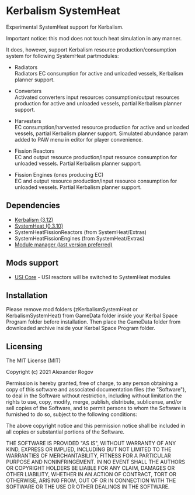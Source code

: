 # Kerbalism SystemHeat

Experimental SystemHeat support for Kerbalism.

Important notice: this mod does not touch heat simulation in any manner.

It does, however, support Kerbalism resource production/consumption system for following SystemHeat partmodules:

* Radiators  
Radiators EC consumption for active and unloaded vessels, Kerbalism planner support.

* Converters  
Activated converters input resources consumption/output resources production for active and unloaded vessels, partial Kerbalism planner support.

* Harvesters  
EC consumption/harvested resource production for active and unloaded vessels, partial Kerbalism planner support. Simulated abundance param added to PAW menu in editor for player convenience.

* Fission Reactors  
EC and output resource production/input resource consumption for unloaded vessels. Partial Kerbalism planner support.

* Fission Engines (ones producing EC)  
EC and output resource production/input resource consumption for unloaded vessels. Partial Kerbalism planner support.


## Dependencies

* [Kerbalism (3.12)](https://github.com/Kerbalism/Kerbalism)
* [SystemHeat (0.3.10)](https://github.com/post-kerbin-mining-corporation/SystemHeat)
* SystemHeatFissionReactors (from SystemHeat/Extras)
* SystemHeatFissionEngines (from SystemHeat/Extras)
* [Module manager (last version preferred)](https://github.com/sarbian/ModuleManager)


## Mods support

* [USI Core](https://github.com/UmbraSpaceIndustries/USI_Core) - USI reactors will be switched to SystemHeat modules


## Installation

Please remove mod folders (zKerbalismSystemHeat or KerbalismSystemHeat) from GameData folder inside your Kerbal Space Program folder before installation. Then place the GameData folder from downloaded archive inside your Kerbal Space Program folder.


## Licensing

The MIT License (MIT)

Copyright (c) 2021 Alexander Rogov

Permission is hereby granted, free of charge, to any person obtaining a copy of this software and associated documentation files (the "Software"), to deal in the Software without restriction, including without limitation the rights to use, copy, modify, merge, publish, distribute, sublicense, and/or sell copies of the Software, and to permit persons to whom the Software is furnished to do so, subject to the following conditions:

The above copyright notice and this permission notice shall be included in all copies or substantial portions of the Software.

THE SOFTWARE IS PROVIDED "AS IS", WITHOUT WARRANTY OF ANY KIND, EXPRESS OR IMPLIED, INCLUDING BUT NOT LIMITED TO THE WARRANTIES OF MERCHANTABILITY, FITNESS FOR A PARTICULAR PURPOSE AND NONINFRINGEMENT. IN NO EVENT SHALL THE AUTHORS OR COPYRIGHT HOLDERS BE LIABLE FOR ANY CLAIM, DAMAGES OR OTHER LIABILITY, WHETHER IN AN ACTION OF CONTRACT, TORT OR OTHERWISE, ARISING FROM, OUT OF OR IN CONNECTION WITH THE SOFTWARE OR THE USE OR OTHER DEALINGS IN THE SOFTWARE. 
